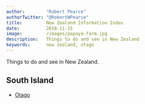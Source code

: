 ```yaml
---
author:        "Robert Pearce"
authorTwitter: "@RobertWPearce"
title:         New Zealand Information Index
date:          2018-11-15
image:         /images/papaya-farm.jpg
description:   Things to do and see in New Zealand
keywords:      new zealand, otago
---
```


Things to do and see in New Zealand.

## South Island
* [Otago](/new-zealand/otago.html)
